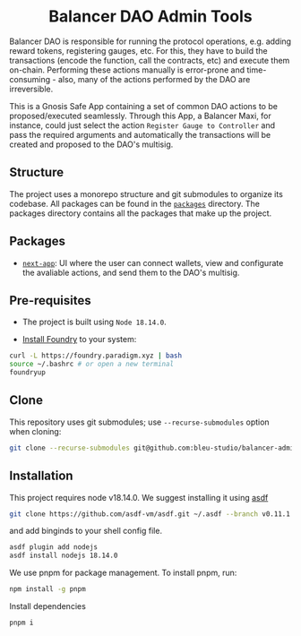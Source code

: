 # <h1 align="center"> Balancer DAO Admin Tools </h1>

Balancer DAO is responsible for running the protocol operations, e.g. adding reward tokens, registering gauges, etc. For this, they have to build the transactions (encode the function, call the contracts, etc) and execute them on-chain. Performing these actions manually is error-prone and time-consuming - also, many of the actions performed by the DAO are irreversible.

This is a Gnosis Safe App containing a set of common DAO actions to be proposed/executed seamlessly. Through this App, a Balancer Maxi, for instance, could just select the action `Register Gauge to Controller` and pass the required arguments and automatically the transactions will be created and proposed to the DAO's multisig.


## Structure

The project uses a monorepo structure and git submodules to organize its codebase. All packages can be found in the [`packages`](./packages) directory. The packages directory contains all the packages that make up the project.

## Packages

- [`next-app`](./packages/next-app): UI where the user can connect wallets, view and configurate the avaliable actions, and send them to the DAO's multisig. 

## Pre-requisites

- The project is built using `Node 18.14.0`.

- [Install Foundry](https://book.getfoundry.sh/getting-started/installation) to your system:

```bash
curl -L https://foundry.paradigm.xyz | bash
source ~/.bashrc # or open a new terminal
foundryup
```

## Clone

This repository uses git submodules; use `--recurse-submodules` option when cloning:

```bash
git clone --recurse-submodules git@github.com:bleu-studio/balancer-admin-tools.git
```

## Installation

This project requires node v18.14.0. We suggest installing it using [asdf](https://asdf-vm.com/)

```bash
git clone https://github.com/asdf-vm/asdf.git ~/.asdf --branch v0.11.1
```

and add binginds to your shell config file.

```bash
asdf plugin add nodejs
asdf install nodejs 18.14.0
```

We use pnpm for package management. To install pnpm, run:

```bash
npm install -g pnpm
```

Install dependencies

```bash
pnpm i
```
